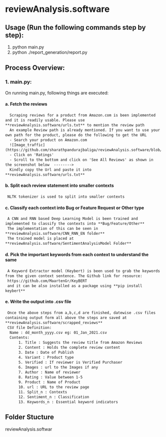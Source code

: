 # reviewAnalysis.software
## Usage (Run the following commands step by step):
1. python main.py 
2. python ./report_generation/report.py

## Process Overview:
### 1. main.py:
   On running main.py, following things are executed:
#### a. Fetch the reviews
      Scraping reviews for a product from Amazon.com is been implemented and it is readily usable. Please use **reviewAnalysis.software/urls.txt** to mention the review path
      An example Review path is already mentioned. If you want to use your own path for the product, please do the following to get the URL
      - Search your product on Amazon.com
      ![Image_traffic](https://github.com/sharathpandurajbaliga/reviewAnalysis.software/blob/main/Images/1.PNG)
      - Click on 'Ratings'
      - Scroll to the bottom and click on 'See All Reviews' as shown in the screenshot below  --------> 
      Kindly copy the Url and paste it into **reviewAnalysis.software/urls.txt**
#### b. Split each review statement into smaller contexts
     NLTK tokenizer is used to split into smaller contexts
#### c. Classify each context into Bug or Feature Request or Other type
     A CNN and RNN based Deep Learning Model is been trained and implemented to classify the contexts into **Bug/Feature/Other**
     The implementation of this can be seen in **reviewAnalysis.software/CNN_RNN_EN folder**
     The trained model is placed at **reviewAnalysis.software/SentimentAnalysisModel Folder**
#### d. Pick the important keywords from each context to understand the same
     A Keyword Extractor model (Keybert) is been used to grab the keywords from the given context sentence. The Github link for resource:
     https://github.com/MaartenGr/KeyBERT
     and it can be also installed as a package using **pip install keybert**
#### e. Write the output into .csv file
     Once the above steps from a,b,c,d are finished, datewise .csv files containing output form all above the steps are saved at **reviewAnalysis.software/scrapped_reviews**
     CSV file Definition:
      Name : dd_month_yyyy.csv eg: 01_Jan_2021.csv
      Contents:
          1. Title : Suggests the review title from Amazon Reviews
          2. Content : Holds the complete review content
          3. Date : Date of Publish
          4. Variant : Product type
          5. Verified : If reviewer is Verified Purchaser
          6. Images : url to the Images if any
          7. Author : Name of reviewer
          8. Rating : Value between 1-5
          9. Product : Name of Product
          10. url : URL to the review page
          11. Split_n : Contexts
          12. Sentiment_n : Classification 
          13. Keywords_n : Essential keyword indicators
       
          
    
    

## Folder Stucture

reviewAnalysis.softwar
